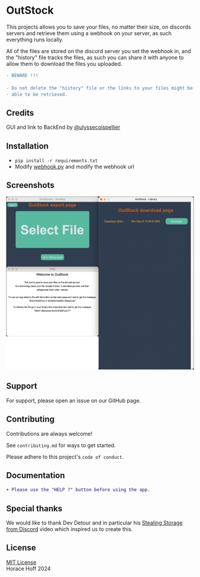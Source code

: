 
# OutStock

This projects allows you to save your files, no matter their size, on discords servers and retrieve them using a webhook on your server, as such everything runs locally.

All of the files are stored on the discord server you set the webhook in, and the "history" file tracks the files, as such you can share it with anyone to allow them to download the files you uploaded.

```diff
- BEWARE !!!

- Do not delete the "history" file or the links to your files might be permanetly lost and won't be
- able to be retrieved.
```

## Credits
GUI and link to BackEnd by [@ulyssecoispellier](https://github.com/ulyssecoispellier)


## Installation
- `pip install -r requirements.txt`
- Modify [webhook.py](./backend/webhook.py) and modify the webhook url

## Screenshots
![App Screenshot](https://github.com/horacehoff/outstock/blob/2ce8db1b02ac78935d1d86e58f688470472b8e29/readmeAssets/ScreenshotOfAllThePages.png)

## Support
For support, please open an issue on our GitHub page.


## Contributing
Contributions are always welcome!

See `contributing.md` for ways to get started.

Please adhere to this project's `code of conduct`.

## Documentation

```diff
+ Please use the "HELP ?" button before using the app.
```

## Special thanks

We would like to thank Dev Detour and in particular his [Stealing Storage from Discord](https://www.youtube.com/watch?v=c_arQ-6ElYI) video which inspired us to create this.

## License
[MIT License](LICENSE)\
Horace Hoff 2024
